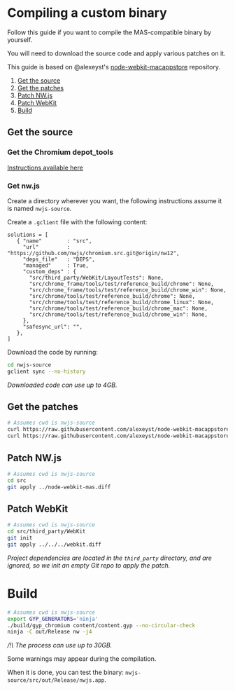
# Compiling a custom binary

Follow this guide if you want to compile the MAS-compatible binary by yourself.

You will need to download the source code and apply various patches on it.

This guide is based on @alexeyst's [node-webkit-macappstore](https://github.com/alexeyst/node-webkit-macappstore/blob/master/node-webkit-mas.diff) repository.

1. [Get the source](#get-the-source)
2. [Get the patches](#get-the-patches)
3. [Patch NW.js](#patch-nwjs)
4. [Patch WebKit](#patch-webkit)
5. [Build](#build)

## Get the source

### Get the Chromium depot_tools

[Instructions available here](http://www.chromium.org/developers/how-tos/install-depot-tools)

### Get nw.js

Create a directory wherever you want, the following instructions assume it is named `nwjs-source`.

Create a `.gclient` file with the following content:

```
solutions = [
   { "name"        : "src",
     "url"         : "https://github.com/nwjs/chromium.src.git@origin/nw12",
     "deps_file"   : "DEPS",
     "managed"     : True,
     "custom_deps" : {
       "src/third_party/WebKit/LayoutTests": None,
       "src/chrome_frame/tools/test/reference_build/chrome": None,
       "src/chrome_frame/tools/test/reference_build/chrome_win": None,
       "src/chrome/tools/test/reference_build/chrome": None,
       "src/chrome/tools/test/reference_build/chrome_linux": None,
       "src/chrome/tools/test/reference_build/chrome_mac": None,
       "src/chrome/tools/test/reference_build/chrome_win": None,
     },
     "safesync_url": "",
   },
]
```

Download the code by running:

```bash
cd nwjs-source
gclient sync --no-history
```

*Downloaded code can use up to 4GB.*

## Get the patches

```bash
# Assumes cwd is nwjs-source
curl https://raw.githubusercontent.com/alexeyst/node-webkit-macappstore/master/node-webkit-mas.diff > node-webkit-mas.diff
curl https://raw.githubusercontent.com/alexeyst/node-webkit-macappstore/master/webkit.diff > webkit.diff
```

## Patch NW.js

```bash
# Assumes cwd is nwjs-source
cd src
git apply ../node-webkit-mas.diff
```

## Patch WebKit

```bash
# Assumes cwd is nwjs-source
cd src/third_party/WebKit
git init
git apply ../../../webkit.diff
```

*Project dependencies are located in the `third_party` directory, and are ignored, so we init an empty Git repo to apply the patch.*

# Build

```bash
# Assumes cwd is nwjs-source
export GYP_GENERATORS='ninja'
./build/gyp_chromium content/content.gyp --no-circular-check
ninja -C out/Release nw -j4
```

*/!\ The process can use up to 30GB.*

Some warnings may appear during the compilation.

When it is done, you can test the binary: `nwjs-source/src/out/Release/nwjs.app`.

